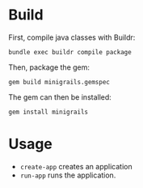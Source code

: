 # Build

First, compile java classes with Buildr:

    bundle exec buildr compile package

Then, package the gem:

    gem build minigrails.gemspec

The gem can then be installed:

    gem install minigrails

# Usage

- `create-app` creates an application
- `run-app` runs the application.
